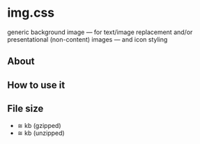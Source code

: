 # img.css

generic background image — for text/image replacement and/or presentational (non-content) images — and icon styling

## About

## How to use it

## File size

- ≅ kb (gzipped)
- ≅ kb (unzipped)
